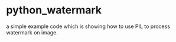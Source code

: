 # python_watermark
a simple example code which is showing how to use PIL to process watermark on image.
